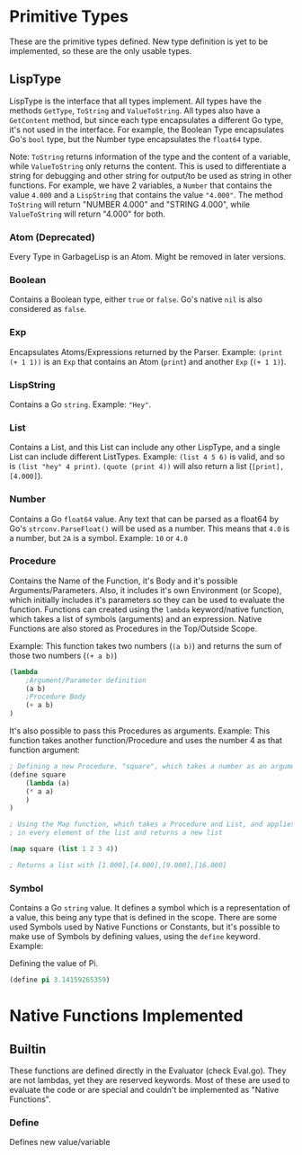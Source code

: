 # Primitive Types

These are the primitive types defined. New type definition is yet to be implemented, so these are the only usable types.

## LispType
LispType is the interface that all types implement.
All types have the methods `GetType`, `ToString` and `ValueToString`.
All types also have a `GetContent` method, but since each type encapsulates a different Go type, it's not used in the interface. For example, the Boolean Type encapsulates Go's `bool` type, but the Number type encapsulates the `float64` type.


Note: `ToString` returns information of the type and the content of a variable, while `ValueToString` only returns the content.
This is used to differentiate a string for debugging and other string for output/to be used as string in other functions.
For example, we have 2 variables, a `Number` that contains the value `4.000` and a `LispString` that contains the value `"4.000"`. The method `ToString` will return "NUMBER 4.000" and "STRING 4.000", while `ValueToString` will return "4.000" for both.

### Atom (Deprecated)
Every Type in GarbageLisp is an Atom.
Might be removed in later versions.


### Boolean
Contains a Boolean type, either `true` or `false`. Go's native `nil` is also considered as `false`.

### Exp
Encapsulates Atoms/Expressions returned by the Parser.
Example: `(print (+ 1 1))` is an `Exp` that contains an Atom (`print`) and another `Exp` (`(+ 1 1)`).

### LispString
Contains a Go `string`. 
Example: `"Hey"`.

### List
Contains a List, and this List can include any other LispType, and a single List can include different ListTypes.
Example: `(list 4 5 6)` is valid, and so is `(list "hey" 4 print)`. `(quote (print 4))` will also return a list (`[print],[4.000]`).


### Number
Contains a Go `float64` value. Any text that can be parsed as a float64 by Go's `strconv.ParseFloat()` will be used as a number.
This means that `4.0` is a number, but `2A` is a symbol.
Example: `10` or `4.0`


### Procedure
Contains the Name of the Function, it's Body and it's possible Arguments/Parameters.
Also, it includes it's own Environment (or Scope), which initially includes it's parameters so they can be used to evaluate the function. 
Functions can created using the `lambda` keyword/native function, which takes a list of symbols (arguments) and an expression.
Native Functions are also stored as Procedures in the Top/Outside Scope.

Example: 
This function takes two numbers  (`(a b)`) and returns the sum of those two numbers (`(+ a b)`)
```lisp
(lambda 
    ;Argument/Parameter definition
    (a b) 
    ;Procedure Body
    (+ a b)
)
```

It's also possible to pass this Procedures as arguments.
Example:
This function takes another function/Procedure and uses the number 4 as that function argument:

```lisp
; Defining a new Procedure, "square", which takes a number as an argument and squares it
(define square 
    (lambda (a)
	(* a a)
    )
)

; Using the Map function, which takes a Procedure and List, and applies the Procedure 
; in every element of the list and returns a new list

(map square (list 1 2 3 4))

; Returns a list with [1.000],[4.000],[9.000],[16.000]

```


### Symbol
Contains a Go `string` value. It defines a symbol which is a representation of a value, this being any type that is defined in the scope.
There are some used Symbols used by Native Functions or Constants, but it's possible to make use of Symbols by defining values, using
the `define` keyword.
Example:

Defining the value of Pi.
```lisp
(define pi 3.14159265359)
```


# Native Functions Implemented


## Builtin
These functions are defined directly in the Evaluator (check Eval.go). They are not lambdas, yet they are reserved keywords.
Most of these are used to evaluate the code or are special and couldn't be implemented as "Native Functions".


### Define
Defines new value/variable

